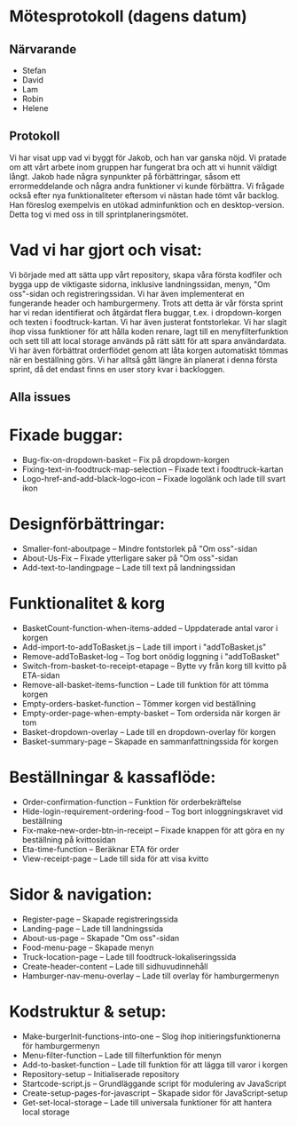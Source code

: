 # Mötesprotokoll (dagens datum)

## Närvarande

-   Stefan
-   David
-   Lam
-   Robin
-   Helene

## Protokoll

Vi har visat upp vad vi byggt för Jakob, och han var ganska nöjd. Vi pratade om att vårt arbete inom gruppen har fungerat bra och att vi hunnit väldigt långt. Jakob hade några synpunkter på förbättringar, såsom ett errormeddelande och några andra funktioner vi kunde förbättra. Vi frågade också efter nya funktionaliteter eftersom vi nästan hade tömt vår backlog. Han föreslog exempelvis en utökad adminfunktion och en desktop-version. Detta tog vi med oss in till sprintplaneringsmötet.

# Vad vi har gjort och visat:

Vi började med att sätta upp vårt repository, skapa våra första kodfiler och bygga upp de viktigaste sidorna, inklusive landningssidan, menyn, "Om oss"-sidan och registreringssidan. Vi har även implementerat en fungerande header och hamburgermeny.
Trots att detta är vår första sprint har vi redan identifierat och åtgärdat flera buggar, t.ex. i dropdown-korgen och texten i foodtruck-kartan. Vi har även justerat fontstorlekar.
Vi har slagit ihop vissa funktioner för att hålla koden renare, lagt till en menyfilterfunktion och sett till att local storage används på rätt sätt för att spara användardata. Vi har även förbättrat orderflödet genom att låta korgen automatiskt tömmas när en beställning görs.
Vi har alltså gått längre än planerat i denna första sprint, då det endast finns en user story kvar i backloggen.

## Alla issues

# Fixade buggar:

-   Bug-fix-on-dropdown-basket – Fix på dropdown-korgen
-   Fixing-text-in-foodtruck-map-selection – Fixade text i foodtruck-kartan
-   Logo-href-and-add-black-logo-icon – Fixade logolänk och lade till svart ikon

# Designförbättringar:

-   Smaller-font-aboutpage – Mindre fontstorlek på "Om oss"-sidan
-   About-Us-Fix – Fixade ytterligare saker på "Om oss"-sidan
-   Add-text-to-landingpage – Lade till text på landningssidan

# Funktionalitet & korg

-   BasketCount-function-when-items-added – Uppdaterade antal varor i korgen
-   Add-import-to-addToBasket.js – Lade till import i "addToBasket.js"
-   Remove-addToBasket-log – Tog bort onödig loggning i "addToBasket"
-   Switch-from-basket-to-receipt-etapage – Bytte vy från korg till kvitto på ETA-sidan
-   Remove-all-basket-items-function – Lade till funktion för att tömma korgen
-   Empty-orders-basket-function – Tömmer korgen vid beställning
-   Empty-order-page-when-empty-basket – Tom ordersida när korgen är tom
-   Basket-dropdown-overlay – Lade till en dropdown-overlay för korgen
-   Basket-summary-page – Skapade en sammanfattningssida för korgen

# Beställningar & kassaflöde:

-   Order-confirmation-function – Funktion för orderbekräftelse
-   Hide-login-requirement-ordering-food – Tog bort inloggningskravet vid beställning
-   Fix-make-new-order-btn-in-receipt – Fixade knappen för att göra en ny beställning på kvittosidan
-   Eta-time-function – Beräknar ETA för order
-   View-receipt-page – Lade till sida för att visa kvitto

# Sidor & navigation:

-   Register-page – Skapade registreringssida
-   Landing-page – Lade till landningssida
-   About-us-page – Skapade "Om oss"-sidan
-   Food-menu-page – Skapade menyn
-   Truck-location-page – Lade till foodtruck-lokaliseringssida
-   Create-header-content – Lade till sidhuvudinnehåll
-   Hamburger-nav-menu-overlay – Lade till overlay för hamburgermenyn

# Kodstruktur & setup:

-   Make-burgerInit-functions-into-one – Slog ihop initieringsfunktionerna för hamburgermenyn
-   Menu-filter-function – Lade till filterfunktion för menyn
-   Add-to-basket-function – Lade till funktion för att lägga till varor i korgen
-   Repository-setup – Initialiserade repository
-   Startcode-script.js – Grundläggande script för modulering av JavaScript
-   Create-setup-pages-for-javascript – Skapade sidor för JavaScript-setup
-   Get-set-local-storage – Lade till universala funktioner för att hantera local storage
